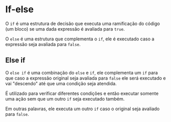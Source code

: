 # If-else

O `if` é uma estrutura de decisão que executa uma ramificação do código (um bloco) se uma dada expressão é avaliada para `true`.

O `else` é uma estrutura que complementa o `if`, ele é executado caso a expressão seja avaliada para `false`.

## Else if

O `else if` é uma combinação do `else` e `if`, ele complementa um `if` para que caso a expressão original seja avaliada para `false` ele será executado e vai "descendo" até que uma condição seja atendida. 

É utilizado para verificar diferentes condições e então executar somente uma ação sem que um outro `if` seja executado também.

Em outras palavras, ele executa um outro `if` caso o original seja avaliado para `false`.